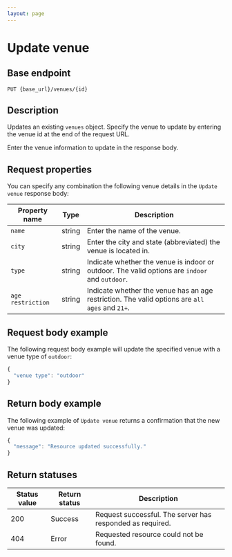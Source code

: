 ```yaml
---
layout: page
---
```


# Update venue

## Base endpoint

```shell
PUT {base_url}/venues/{id}
```

## Description

Updates an existing `venues` object. Specify the venue to update by entering the venue id at the end of the request URL.

Enter the venue information to update in the response body.

## Request properties

You can specify any combination the following venue details in the `Update venue` response body:

| Property name | Type | Description |
| ------------- | ----------- | ----------- |
| `name` | string | Enter the name of the venue. |
| `city` | string | Enter the city and state (abbreviated) the venue is located in. |
| `type` | string | Indicate whether the venue is indoor or outdoor. The valid options are `indoor` and `outdoor`. |
| `age restriction` | string | Indicate whether the venue has an age restriction. The valid options are `all ages` and `21+`.  |

## Request body example

The following request body example will update the specified venue with a venue type of `outdoor`:

```js
{
  "venue type": "outdoor"
}

```

## Return body example

The following example of `Update venue` returns a confirmation that the new venue was updated:

```js
{
  "message": "Resource updated successfully."
}

```

## Return statuses

| Status value | Return status | Description |
| ------------- | ----------- | ----------- |
| 200 | Success | Request successful. The server has responded as required. |
| 404 | Error | Requested resource could not be found. |
